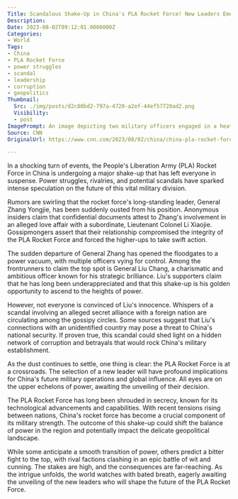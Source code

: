 ```yaml
---
Title: Scandalous Shake-Up in China's PLA Rocket Force! New Leaders Emerge as Power Struggles Unfold!
Description: 
Date: 2023-08-02T09:12:01.0000000Z
Categories:
- World
Tags:
- China
- PLA Rocket Force
- power struggles
- scandal
- leadership
- corruption
- geopolitics
Thumbnail:
  Src: ./img/posts/d2c80bd2-797a-4720-a2ef-44ef57720ad2.png
  Visibility:
  - post
ImagePrompt: An image depicting two military officers engaged in a heated discussion, symbolizing the power struggles within the PLA Rocket Force in China.
Source: CNN
OriginalUrl: https://www.cnn.com/2023/08/02/china/china-pla-rocket-force-shakeup-new-leaders-intl-hnk-ml-mic/index.html

---
```

In a shocking turn of events, the People's Liberation Army (PLA) Rocket Force in China is undergoing a major shake-up that has left everyone in suspense. Power struggles, rivalries, and potential scandals have sparked intense speculation on the future of this vital military division. 

Rumors are swirling that the rocket force's long-standing leader, General Zhang Yongjie, has been suddenly ousted from his position. Anonymous insiders claim that confidential documents attest to Zhang's involvement in an alleged love affair with a subordinate, Lieutenant Colonel Li Xiaojie. Gossipmongers assert that their relationship compromised the integrity of the PLA Rocket Force and forced the higher-ups to take swift action.

The sudden departure of General Zhang has opened the floodgates to a power vacuum, with multiple officers vying for control. Among the frontrunners to claim the top spot is General Liu Chang, a charismatic and ambitious officer known for his strategic brilliance. Liu's supporters claim that he has long been underappreciated and that this shake-up is his golden opportunity to ascend to the heights of power.

However, not everyone is convinced of Liu's innocence. Whispers of a scandal involving an alleged secret alliance with a foreign nation are circulating among the gossipy circles. Some sources suggest that Liu's connections with an unidentified country may pose a threat to China's national security. If proven true, this scandal could shed light on a hidden network of corruption and betrayals that would rock China's military establishment.

As the dust continues to settle, one thing is clear: the PLA Rocket Force is at a crossroads. The selection of a new leader will have profound implications for China's future military operations and global influence. All eyes are on the upper echelons of power, awaiting the unveiling of their decision.

The PLA Rocket Force has long been shrouded in secrecy, known for its technological advancements and capabilities. With recent tensions rising between nations, China's rocket force has become a crucial component of its military strength. The outcome of this shake-up could shift the balance of power in the region and potentially impact the delicate geopolitical landscape.

While some anticipate a smooth transition of power, others predict a bitter fight to the top, with rival factions clashing in an epic battle of wit and cunning. The stakes are high, and the consequences are far-reaching. As the intrigue unfolds, the world watches with bated breath, eagerly awaiting the unveiling of the new leaders who will shape the future of the PLA Rocket Force.

